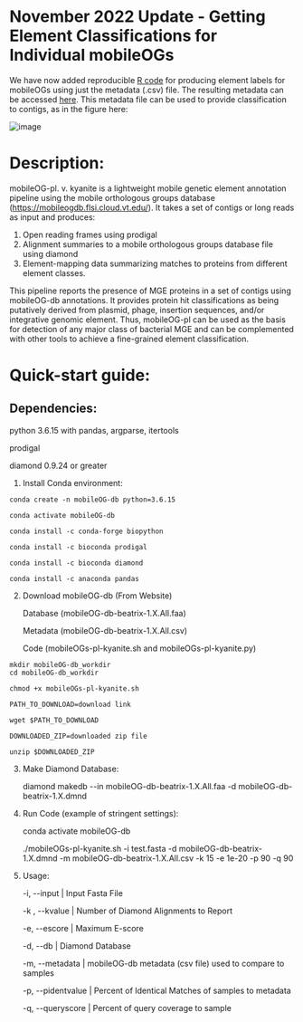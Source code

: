 # November 2022 Update - Getting Element Classifications for Individual mobileOGs
We have now added reproducible [R code](https://github.com/clb21565/mobileOG-db/blob/main/scripts/getElementClassifications.R) for producing element labels for mobileOGs using just the metadata (.csv) file. The resulting metadata can be accessed [here](https://drive.google.com/file/d/1tm1JfQ1uorvbJVKULSDWleq6r_pfpxZh/view?usp=share_link). This metadata file can be used to provide classification to contigs, as in the figure here: 

![image](https://user-images.githubusercontent.com/35241700/200654054-c8eae8f2-e73a-4000-ab07-c08667b436fe.png)


# Description:

mobileOG-pl. v. kyanite is a lightweight mobile genetic element annotation pipeline using the mobile orthologous groups database (https://mobileogdb.flsi.cloud.vt.edu/). It takes a set of contigs or long reads as input and produces:

1)	Open reading frames using prodigal
2)	Alignment summaries to a mobile orthologous groups database file using diamond
3)	Element-mapping data summarizing matches to proteins from different element classes. 

This pipeline reports the presence of MGE proteins in a set of contigs using mobileOG-db annotations. It provides protein hit classifications as being putatively derived from plasmid, phage, insertion sequences, and/or integrative genomic element. Thus, mobileOG-pl can be used as the basis for detection of any major class of bacterial MGE and can be complemented with other tools to achieve a fine-grained element classification. 



# Quick-start guide:
## Dependencies: 

python 3.6.15 with pandas, argparse, itertools

prodigal 

diamond 0.9.24 or greater

1.	 Install Conda environment:

	conda create -n mobileOG-db python=3.6.15

	conda activate mobileOG-db

	conda install -c conda-forge biopython

	conda install -c bioconda prodigal
	
	conda install -c bioconda diamond
	
	conda install -c anaconda pandas

2.	 Download mobileOG-db (From Website)
	
		Database (mobileOG-db-beatrix-1.X.All.faa)
	
		Metadata (mobileOG-db-beatrix-1.X.All.csv)
	
		Code (mobileOGs-pl-kyanite.sh and mobileOGs-pl-kyanite.py)
	
		
	mkdir mobileOG-db_workdir
	cd mobileOG-db_workdir
	
	chmod +x mobileOGs-pl-kyanite.sh
	
	PATH_TO_DOWNLOAD=download link

	wget $PATH_TO_DOWNLOAD 

	DOWNLOADED_ZIP=downloaded zip file

	unzip $DOWNLOADED_ZIP

3. 	Make Diamond Database:

	diamond makedb --in mobileOG-db-beatrix-1.X.All.faa -d mobileOG-db-beatrix-1.X.dmnd

4. 	Run Code (example of stringent settings):

	conda activate mobileOG-db
	
	./mobileOGs-pl-kyanite.sh -i test.fasta -d mobileOG-db-beatrix-1.X.dmnd -m mobileOG-db-beatrix-1.X.All.csv -k 15 -e 1e-20 -p 90 -q 90
	
5. 	Usage:

	-i, --input | Input Fasta File
	
	-k , --kvalue | Number of Diamond Alignments to Report
	
	-e, --escore | Maximum E-score
	
	-d, --db | Diamond Database
	
	-m, --metadata |  mobileOG-db metadata (csv file) used to compare to samples
	
	-p, --pidentvalue |  Percent of Identical Matches of samples to metadata
	
	-q, --queryscore |  Percent of query coverage to sample
